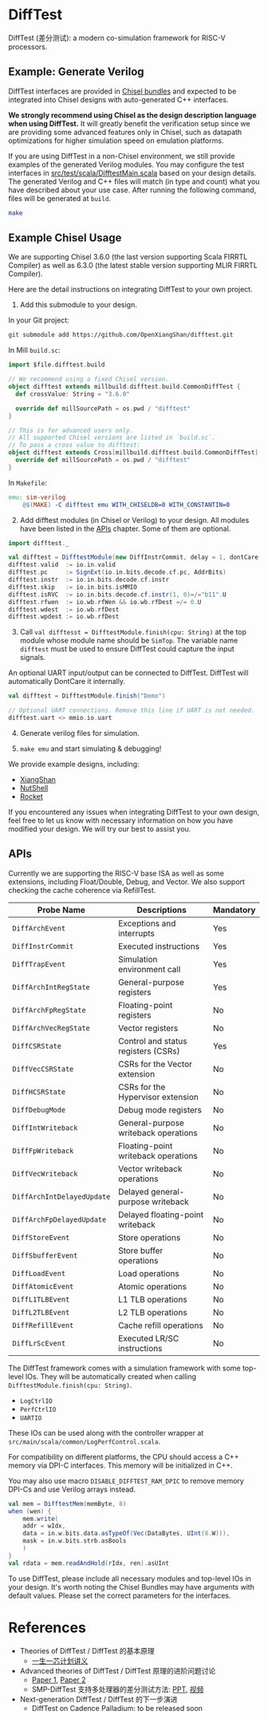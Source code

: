 # DiffTest

DiffTest (差分测试): a modern co-simulation framework for RISC-V processors.

## Example: Generate Verilog

DiffTest interfaces are provided in [Chisel bundles](src/main/scala/Bundles.scala) and expected to be integrated
into Chisel designs with auto-generated C++ interfaces.

**We strongly recommend using Chisel as the design description language when using DiffTest.**
It will greatly benefit the verification setup since we are providing some advanced features
only in Chisel, such as datapath optimizations for higher simulation speed on emulation platforms.

If you are using DiffTest in a non-Chisel environment, we still provide examples of the generated Verilog modules.
You may configure the test interfaces in [src/test/scala/DifftestMain.scala](src/test/scala/DifftestMain.scala) based on your design details.
The generated Verilog and C++ files will match (in type and count) what you have described about your use case.
After running the following command, files will be generated at `build`.

```bash
make
```

## Example Chisel Usage

We are supporting Chisel 3.6.0 (the last version supporting Scala FIRRTL Compiler)
as well as 6.3.0 (the latest stable version supporting MLIR FIRRTL Compiler).

Here are the detail instructions on integrating DiffTest to your own project.

1. Add this submodule to your design.

In your Git project:
```bash
git submodule add https://github.com/OpenXiangShan/difftest.git
```

In Mill `build.sc`:
```scala
import $file.difftest.build

// We recommend using a fixed Chisel version.
object difftest extends millbuild.difftest.build.CommonDiffTest {
  def crossValue: String = "3.6.0"

  override def millSourcePath = os.pwd / "difftest"
}

// This is for advanced users only.
// All supported Chisel versions are listed in `build.sc`.
// To pass a cross value to difftest:
object difftest extends Cross[millbuild.difftest.build.CommonDiffTest](chiselVersions) {
  override def millSourcePath = os.pwd / "difftest"
}
```

In `Makefile`:
```Makefile
emu: sim-verilog
	@$(MAKE) -C difftest emu WITH_CHISELDB=0 WITH_CONSTANTIN=0
```

2. Add difftest modules (in Chisel or Verilog) to your design.
All modules have been listed in the [APIs](#apis) chapter. Some of them are optional.

```scala
import difftest._

val difftest = DifftestModule(new DiffInstrCommit, delay = 1, dontCare = true)
difftest.valid  := io.in.valid
difftest.pc     := SignExt(io.in.bits.decode.cf.pc, AddrBits)
difftest.instr  := io.in.bits.decode.cf.instr
difftest.skip   := io.in.bits.isMMIO
difftest.isRVC  := io.in.bits.decode.cf.instr(1, 0)=/="b11".U
difftest.rfwen  := io.wb.rfWen && io.wb.rfDest =/= 0.U
difftest.wdest  := io.wb.rfDest
difftest.wpdest := io.wb.rfDest
```

3. Call `val difftesst = DifftestModule.finish(cpu: String)` at the top module whose module name should be `SimTop`. The variable name `difftest` must be used to ensure DiffTest could capture the input signals.

An optional UART input/output can be connected to DiffTest. DiffTest will automatically DontCare it internally.

```scala
val difftest = DifftestModule.finish("Demo")

// Optional UART connections. Remove this line if UART is not needed.
difftest.uart <> mmio.io.uart
```

4. Generate verilog files for simulation.

5. `make emu` and start simulating & debugging!

We provide example designs, including:
- [XiangShan](https://github.com/OpenXiangShan/XiangShan)
- [NutShell](https://github.com/OSCPU/NutShell/tree/dev-difftest)
- [Rocket](https://github.com/OpenXiangShan/rocket-chip/tree/dev-difftest)

If you encountered any issues when integrating DiffTest to your own design, feel free to let us know with necessary information on how you have modified your design. We will try our best to assist you.

## APIs

Currently we are supporting the RISC-V base ISA as well as some extensions,
including Float/Double, Debug, and Vector. We also support checking the cache
coherence via RefillTest.

| Probe Name | Descriptions | Mandatory |
| ---------- | ------------ | --------- |
| `DiffArchEvent` | Exceptions and interrupts | Yes |
| `DiffInstrCommit` | Executed instructions | Yes |
| `DiffTrapEvent` | Simulation environment call | Yes |
| `DiffArchIntRegState` | General-purpose registers | Yes |
| `DiffArchFpRegState` | Floating-point registers | No |
| `DiffArchVecRegState` | Vector registers | No |
| `DiffCSRState` | Control and status registers (CSRs) | Yes |
| `DiffVecCSRState` | CSRs for the Vector extension | No |
| `DiffHCSRState` | CSRs for the Hypervisor extension | No |
| `DiffDebugMode` | Debug mode registers | No |
| `DiffIntWriteback` | General-purpose writeback operations | No |
| `DiffFpWriteback` | Floating-point writeback operations | No |
| `DiffVecWriteback` | Vector writeback operations | No |
| `DiffArchIntDelayedUpdate` | Delayed general-purpose writeback | No |
| `DiffArchFpDelayedUpdate` | Delayed floating-point writeback | No |
| `DiffStoreEvent` | Store operations | No |
| `DiffSbufferEvent` | Store buffer operations | No |
| `DiffLoadEvent` | Load operations | No |
| `DiffAtomicEvent` | Atomic operations | No |
| `DiffL1TLBEvent` | L1 TLB operations | No |
| `DiffL2TLBEvent` | L2 TLB operations | No |
| `DiffRefillEvent` | Cache refill operations | No |
| `DiffLrScEvent` | Executed LR/SC instructions | No |

The DiffTest framework comes with a simulation framework with some top-level IOs.
They will be automatically created when calling `DifftestModule.finish(cpu: String)`.

* `LogCtrlIO`
* `PerfCtrlIO`
* `UARTIO`

These IOs can be used along with the controller wrapper at `src/main/scala/common/LogPerfControl.scala`.

For compatibility on different platforms, the CPU should access a C++ memory via
DPI-C interfaces. This memory will be initialized in C++.

You may also use macro `DISABLE_DIFFTEST_RAM_DPIC` to remove memory DPI-Cs and use Verilog arrays instead.

```scala
val mem = DifftestMem(memByte, 8)
when (wen) {
    mem.write(
    addr = wIdx,
    data = in.w.bits.data.asTypeOf(Vec(DataBytes, UInt(8.W))),
    mask = in.w.bits.strb.asBools
    )
}
val rdata = mem.readAndHold(rIdx, ren).asUInt
```

To use DiffTest, please include all necessary modules and top-level IOs in your design.
It's worth noting the Chisel Bundles may have arguments with default values.
Please set the correct parameters for the interfaces.

# References

* Theories of DiffTest / DiffTest 的基本原理
  * [一生一芯计划讲义](https://ysyx.oscc.cc/slides/2205/12.html)
* Advanced theories of DiffTest / DiffTest 原理的进阶问题讨论
  * [Paper 1](https://ieeexplore.ieee.org/document/9923860), [Paper 2](https://jcst.ict.ac.cn/en/article/doi/10.1007/s11390-023-3285-8)
  * SMP-DiffTest 支持多处理器的差分测试方法: [PPT](https://github.com/OpenXiangShan/XiangShan-doc/blob/main/slides/20210624-RVWC-SMP-Difftest%20%E6%94%AF%E6%8C%81%E5%A4%9A%E5%A4%84%E7%90%86%E5%99%A8%E7%9A%84%E5%B7%AE%E5%88%86%E6%B5%8B%E8%AF%95%E6%96%B9%E6%B3%95.pdf), [视频](https://www.bilibili.com/video/BV1NM4y1T7Hz/)
* Next-generation DiffTest / DiffTest 的下一步演进
  * DiffTest on Cadence Palladium: to be released soon
